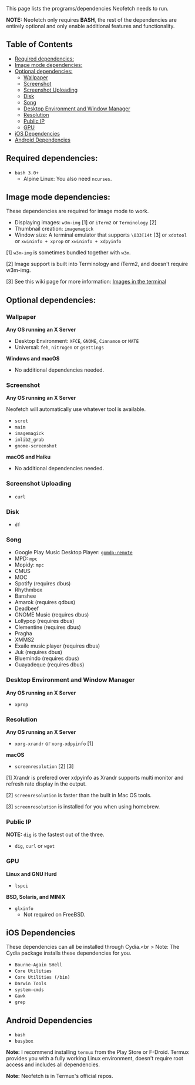 This page lists the programs/dependencies Neofetch needs to run.

**NOTE:** Neofetch only requires **BASH**, the rest of the dependencies are entirely optional and only enable additional features and functionality.

## Table of Contents

<!-- vim-markdown-toc GFM -->
* [Required dependencies:](#required-dependencies)
* [Image mode dependencies:](#image-mode-dependencies)
* [Optional dependencies:](#optional-dependencies)
    * [Wallpaper](#wallpaper)
    * [Screenshot](#screenshot)
    * [Screenshot Uploading](#screenshot-uploading)
    * [Disk](#disk)
    * [Song](#song)
    * [Desktop Environment and Window Manager](#desktop-environment-and-window-manager)
    * [Resolution](#resolution)
    * [Public IP](#public-ip)
    * [GPU](#gpu)
* [iOS Dependencies](#ios-dependencies)
* [Android Dependencies](#android-dependencies)

<!-- vim-markdown-toc -->


## Required dependencies:

- `bash 3.0+`
    - Alpine Linux: You also need `ncurses`.


## Image mode dependencies:

These dependencies are required for image mode to work.

- Displaying images: `w3m-img` \[1\] or `iTerm2` or `Terminology` \[2\]
- Thumbnail creation: `imagemagick`
- Window size: A terminal emulator that supports `\033[14t` \[3\] or `xdotool` or `xwininfo + xprop` or `xwininfo + xdpyinfo`

\[1\] `w3m-img` is sometimes bundled together with `w3m`.

\[2\] Image support is built into Terminology and iTerm2, and doesn't require w3m-img.

\[3\] See this wiki page for more information: [Images in the terminal](https://github.com/dylanaraps/neofetch/wiki/Images-in-the-terminal)


## Optional dependencies:


### Wallpaper

**Any OS running an X Server**

- Desktop Environment: `XFCE`, `GNOME`, `Cinnamon` or `MATE`
- Universal: `feh`, `nitrogen` or `gsettings`

**Windows and macOS**

- No additional dependencies needed.


### Screenshot

**Any OS running an X Server**

Neofetch will automatically use whatever tool is available.

- `scrot`
- `maim`
- `imagemagick`
- `imlib2_grab`
- `gnome-screenshot`

**macOS and Haiku**

- No additional dependencies needed.


### Screenshot Uploading

- `curl`


### Disk

- `df`


### Song

- Google Play Music Desktop Player: [`gpmdp-remote`](https://github.com/iAndrewT/gpmdp-remote)
- MPD: `mpc`
- Mopidy: `mpc`
- CMUS
- MOC
- Spotify (requires dbus)
- Rhythmbox
- Banshee
- Amarok (requires qdbus)
- Deadbeef
- GNOME Music (requires dbus)
- Lollypop (requires dbus)
- Clementine (requires dbus)
- Pragha
- XMMS2
- Exaile music player (requires dbus)
- Juk (requires dbus)
- Bluemindo (requires dbus)
- Guayadeque (requires dbus)

### Desktop Environment and Window Manager

**Any OS running an X Server**

- `xprop`


### Resolution

**Any OS running an X Server**

- `xorg-xrandr` or `xorg-xdpyinfo` \[1\]

**macOS**

- `screenresolution` \[2\] \[3\]

\[1\] Xrandr is prefered over xdpyinfo as Xrandr supports multi monitor and refresh rate display in the output.

\[2\] `screenresolution` is faster than the built in Mac OS tools.

\[3\] `screenresolution` is installed for you when using homebrew.


### Public IP

**NOTE:** `dig` is the fastest out of the three.

- `dig`, `curl` or `wget`


### GPU

**Linux and GNU Hurd**

- `lspci`

**BSD, Solaris, and MINIX**

- `glxinfo`
    - Not required on FreeBSD.


## iOS Dependencies

These dependencies can all be installed through Cydia.<br \>
Note: The Cydia package installs these dependencies for you.

- `Bourne-Again SHell`
- `Core Utilities`
- `Core Utilities (/bin)`
- `Darwin Tools`
- `system-cmds`
- `Gawk`
- `grep`


## Android Dependencies

- `bash`
- `busybox`

**Note:** I recommend installing `termux` from the Play Store or F-Droid. Termux provides you with a fully working Linux environment, doesn't require root access and includes all dependencies.

**Note:** Neofetch is in Termux's official repos.

